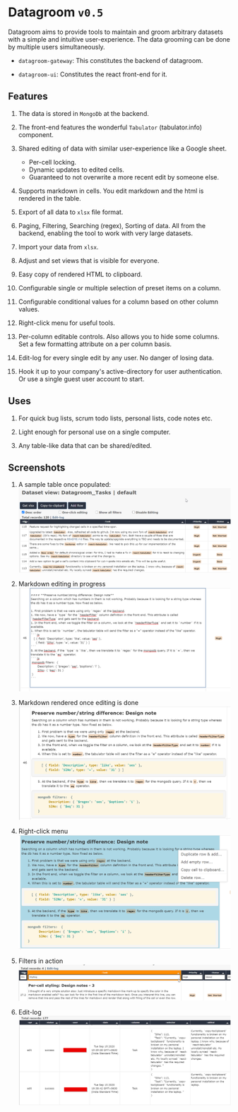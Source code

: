 # Datagroom `v0.5`

Datagroom aims to provide tools to maintain and groom arbitrary datasets with a simple and intuitive user-experience. The data grooming can be done by multiple users simultaneously. 

* `datagroom-gateway`: This constitutes the backend of datagroom. 

* `datagroom-ui`: Constitutes the react front-end for it. 

## Features

1. The data is stored in `MongoDb` at the backend. 

1. The front-end features the wonderful `Tabulator` (tabulator.info) component. 

1. Shared editing of data with similar user-experience like a Google sheet. 
    * Per-cell locking.
    * Dynamic updates to edited cells. 
    * Guaranteed to not overwrite a more recent edit by someone else. 

1. Supports markdown in cells. You edit markdown and the html is rendered in the table. 

1. Export of all data to `xlsx` file format. 

1. Paging, Filtering, Searching (regex), Sorting of data. All from the backend, enabling the tool to work with very large datasets. 

1. Import your data from `xlsx`. 

1. Adjust and set views that is visible for everyone. 

1. Easy copy of rendered HTML to clipboard. 

1. Configurable single or multiple selection of preset items on a column. 

1. Configurable conditional values for a column based on other column values. 

1. Right-click menu for useful tools. 

1. Per-column editable controls. Also allows you to hide some columns. Set a few formatting attribute on a per column basis. 

1. Edit-log for every single edit by any user. No danger of losing data. 

1. Hook it up to your company's active-directory for user authentication. Or use a single guest user account to start. 

## Uses

1. For quick bug lists, scrum todo lists, personal lists, code notes etc. 

1. Light enough for personal use on a single computer. 

1. Any table-like data that can be shared/edited. 

## Screenshots

1. A sample table once populated:
![](./img/2020-09-19-16-13-20.png)

1. Markdown editing in progress
![](./img/2020-09-19-16-16-44.png)

1. Markdown rendered once editing is done
![](./img/2020-09-19-16-17-42.png)

1. Right-click menu
![](./img/2020-09-19-16-26-43.png)

1. Filters in action
![](./img/2020-09-19-16-28-22.png)

1. Edit-log
![](./img/2020-09-19-16-31-38.png)


